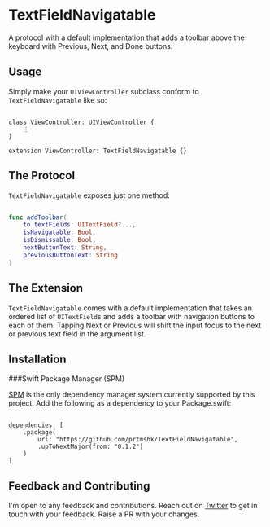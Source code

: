# TextFieldNavigatable

A protocol with a default implementation that adds a toolbar above the
keyboard with Previous, Next, and Done buttons.

## Usage

Simply make your `UIViewController` subclass conform to 
`TextFieldNavigatable` like so:

```

class ViewController: UIViewController {
	⋮
}

extension ViewController: TextFieldNavigatable {}

```

## The Protocol

`TextFieldNavigatable` exposes just one method:

```swift

func addToolbar(
    to textFields: UITextField?...,
    isNavigatable: Bool,
    isDismissable: Bool,
    nextButtonText: String,
    previousButtonText: String
)

```

## The Extension

`TextFieldNavigatable` comes with a default implementation that takes an
ordered list of `UITextField`s and adds a toolbar with navigation
buttons to each of them. Tapping Next or Previous will shift the input
focus to the next or previous text field in the argument list.

## Installation

###Swift Package Manager (SPM)

[SPM](https://swift.org/package-manager/) is the only dependency manager
system currently supported by this project. Add the following as a 
dependency to your Package.swift:

```

dependencies: [
    .package(
    	url: "https://github.com/prtmshk/TextFieldNavigatable",
    	.upToNextMajor(from: "0.1.2")
    )
]

```

## Feedback and Contributing

I'm open to any feedback and contributions. Reach out on
[Twitter](https://twitter.com/prtmshk) to get in touch with your 
feedback. Raise a PR with your changes.
